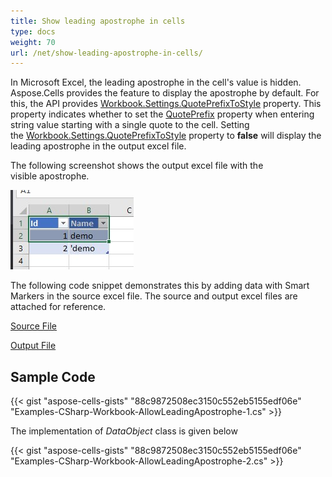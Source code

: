 ```yaml
---
title: Show leading apostrophe in cells
type: docs
weight: 70
url: /net/show-leading-apostrophe-in-cells/
---
```


In Microsoft Excel, the leading apostrophe in the cell's value is hidden. Aspose.Cells provides the feature to display the apostrophe by default. For this, the API provides [Workbook.Settings.QuotePrefixToStyle](https://reference.aspose.com/cells/net/aspose.cells/workbooksettings/properties/quoteprefixtostyle) property. This property indicates whether to set the [QuotePrefix](https://reference.aspose.com/cells/net/aspose.cells/style/properties/quoteprefix) property when entering string value starting with a single quote to the cell. Setting the [Workbook.Settings.QuotePrefixToStyle](https://reference.aspose.com/cells/net/aspose.cells/workbooksettings/properties/quoteprefixtostyle) property to **false** will display the leading apostrophe in the output excel file.

The following screenshot shows the output excel file with the visible apostrophe.

![todo:image_alt_text](show-leading-apostrophe-in-cells_1.jpg)

The following code snippet demonstrates this by adding data with Smart Markers in the source excel file. The source and output excel files are attached for reference.

[Source File](98107425.xlsx)

[Output File](98107426.xlsx)
## **Sample Code**
{{< gist "aspose-cells-gists" "88c9872508ec3150c552eb5155edf06e" "Examples-CSharp-Workbook-AllowLeadingApostrophe-1.cs" >}}

The implementation of *DataObject* class is given below

{{< gist "aspose-cells-gists" "88c9872508ec3150c552eb5155edf06e" "Examples-CSharp-Workbook-AllowLeadingApostrophe-2.cs" >}}
